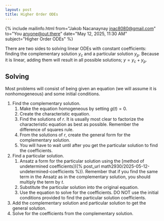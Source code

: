 ```yaml
---
layout: post
title: Higher Order ODEs
---
```


{% include mailinfo.html from="Jakob Nacanaynay <jnac8080@gmail.com>" to="You <anyone@out.there>" date="May 12, 2025, 11:30 AM" subject="Higher Order ODEs" %}

There are two sides to solving linear ODEs with constant coefficients: finding the complementary solution $y_c$ and a particular solution $y_p$. Because it is linear, adding them will result in all possible solutions; $y = y_c + y_p$.

## Solving

Most problems will consist of being given an equation (we will assume it is nonhomogeneous) and some initial conditions.

1. Find the complementary solution.
   1. Make the equation homogeneous by setting $g(t)=0$.
   2. Create the characteristic equation.
   3. Find the solutions of $r$. It is usually most clear to factorize the characteristic equation as best as possible. Remember the difference of squares rule.
   4. From the solutions of $r$, create the general form for the complementary solution.
   5. You will have to wait until after you get the particular solution to find the coefficients.
2. Find a particular solution.
   1. Ansatz a form for the particular solution using the [method of undetermined coefficients]({% post_url math2930/2025-05-12-undetermined-coefficients %}). Remember that if you find the same term in the Ansatz as in the complementary solution, you should multiply the term by $t$.
   2. Substitute the particular solution into the original equation.
   3. Use the equation to solve for the coefficients. DO NOT use the initial conditions provided to find the particular solution coefficients.
3. Add the complementary solution and particular solution to get the general solution.
4. Solve for the coefficients from the complementary solution.
